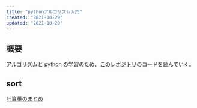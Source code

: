 ```yaml
---
title: "pythonアルゴリズム入門"
created: "2021-10-29"
updated: "2021-10-29"
---
```


## 概要

アルゴリズムと python の学習のため、[このレポジトリ](https://github.com/TheAlgorithms/Python)のコードを読んでいく。

## sort

[計算量のまとめ](https://www.geeksforgeeks.org/time-complexities-of-all-sorting-algorithms/)

<!-- ### bubble sort

<https://github.com/TheAlgorithms/Python/blob/master/sorts/bubble_sort.py>

ごく単純なバブルソートの実装。 -->

<!-- range()とは -->
<!-- type()で判別されるタイプ -->
<!-- pythonでは全てがオブジェクト？ -->
